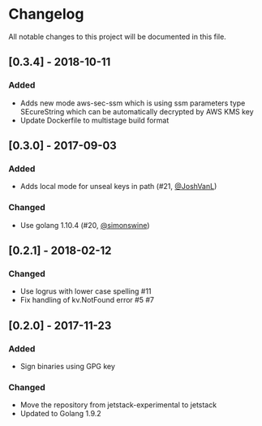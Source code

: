 # Changelog

All notable changes to this project will be documented in this file.

## [0.3.4] - 2018-10-11

### Added

* Adds new mode aws-sec-ssm which is using ssm parameters type SEcureString which can be automatically decrypted by AWS KMS key
* Update Dockerfile to multistage build format

## [0.3.0] - 2017-09-03

### Added

* Adds local mode for unseal keys in path (#21, [@JoshVanL](https://github.com/JoshVanL))

### Changed

* Use golang 1.10.4 (#20, [@simonswine](https://github.com/simonswine))

## [0.2.1] - 2018-02-12

### Changed

* Use logrus with lower case spelling #11
* Fix handling of kv.NotFound error #5 #7

## [0.2.0] - 2017-11-23

### Added

* Sign binaries using GPG key

### Changed

* Move the repository from jetstack-experimental to jetstack
* Updated to Golang 1.9.2
